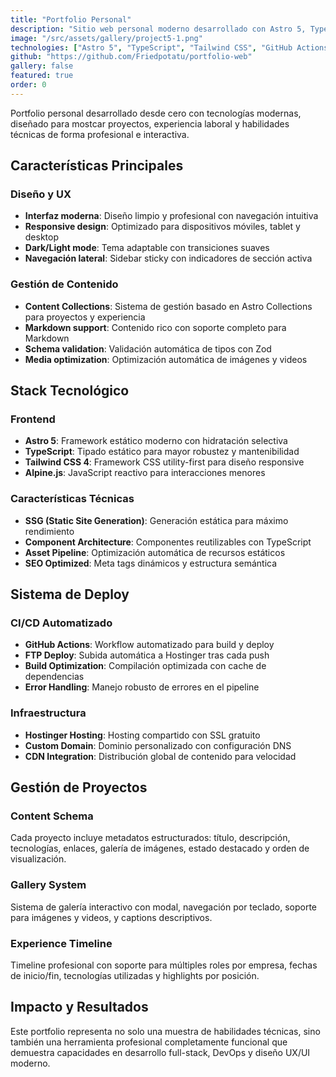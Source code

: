 ```yaml
---
title: "Portfolio Personal"
description: "Sitio web personal moderno desarrollado con Astro 5, TypeScript y Tailwind CSS, con sistema de gestión de contenido y deploy automatizado."
image: "/src/assets/gallery/project5-1.png"
technologies: ["Astro 5", "TypeScript", "Tailwind CSS", "GitHub Actions", "Hostinger"]
github: "https://github.com/Friedpotatu/portfolio-web"
gallery: false
featured: true
order: 0
---
```


Portfolio personal desarrollado desde cero con tecnologías modernas, diseñado para mostcar proyectos, experiencia laboral y habilidades técnicas de forma profesional e interactiva.

## Características Principales

### Diseño y UX
- **Interfaz moderna**: Diseño limpio y profesional con navegación intuitiva
- **Responsive design**: Optimizado para dispositivos móviles, tablet y desktop
- **Dark/Light mode**: Tema adaptable con transiciones suaves
- **Navegación lateral**: Sidebar sticky con indicadores de sección activa

### Gestión de Contenido
- **Content Collections**: Sistema de gestión basado en Astro Collections para proyectos y experiencia
- **Markdown support**: Contenido rico con soporte completo para Markdown
- **Schema validation**: Validación automática de tipos con Zod
- **Media optimization**: Optimización automática de imágenes y videos

## Stack Tecnológico

### Frontend
- **Astro 5**: Framework estático moderno con hidratación selectiva
- **TypeScript**: Tipado estático para mayor robustez y mantenibilidad
- **Tailwind CSS 4**: Framework CSS utility-first para diseño responsive
- **Alpine.js**: JavaScript reactivo para interacciones menores

### Características Técnicas
- **SSG (Static Site Generation)**: Generación estática para máximo rendimiento
- **Component Architecture**: Componentes reutilizables con TypeScript
- **Asset Pipeline**: Optimización automática de recursos estáticos
- **SEO Optimized**: Meta tags dinámicos y estructura semántica

## Sistema de Deploy

### CI/CD Automatizado
- **GitHub Actions**: Workflow automatizado para build y deploy
- **FTP Deploy**: Subida automática a Hostinger tras cada push
- **Build Optimization**: Compilación optimizada con cache de dependencias
- **Error Handling**: Manejo robusto de errores en el pipeline

### Infraestructura
- **Hostinger Hosting**: Hosting compartido con SSL gratuito
- **Custom Domain**: Dominio personalizado con configuración DNS
- **CDN Integration**: Distribución global de contenido para velocidad

## Gestión de Proyectos

### Content Schema
Cada proyecto incluye metadatos estructurados: título, descripción, tecnologías, enlaces, galería de imágenes, estado destacado y orden de visualización.

### Gallery System
Sistema de galería interactivo con modal, navegación por teclado, soporte para imágenes y videos, y captions descriptivos.

### Experience Timeline
Timeline profesional con soporte para múltiples roles por empresa, fechas de inicio/fin, tecnologías utilizadas y highlights por posición.

## Impacto y Resultados

Este portfolio representa no solo una muestra de habilidades técnicas, sino también una herramienta profesional completamente funcional que demuestra capacidades en desarrollo full-stack, DevOps y diseño UX/UI moderno.